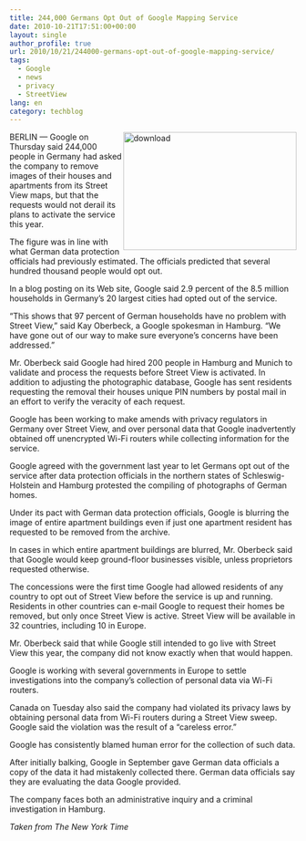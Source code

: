```yaml
---
title: 244,000 Germans Opt Out of Google Mapping Service
date: 2010-10-21T17:51:00+00:00
layout: single
author_profile: true
url: 2010/10/21/244000-germans-opt-out-of-google-mapping-service/
tags:
  - Google
  - news
  - privacy
  - StreetView
lang: en
category: techblog
---
```

[<img title="download" border="0" alt="download" align="right" src="http://lh5.ggpht.com/_vaUVXcmC3OI/TMB2nEP0wyI/AAAAAAAAC1I/sAkYgUt9zw8/download_thumb%5B2%5D.jpg?imgmax=800" width="304" height="207" />](http://lh5.ggpht.com/_vaUVXcmC3OI/TMB2lrsKUNI/AAAAAAAAC1E/t3MoPrzMEwI/s1600-h/download%5B4%5D.jpg)BERLIN — Google on Thursday said 244,000 people in Germany had asked the company to remove images of their houses and apartments from its Street View maps, but that the requests would not derail its plans to activate the service this year.

The figure was in line with what German data protection officials had previously estimated. The officials predicted that several hundred thousand people would opt out.

In a blog posting on its Web site, Google said 2.9 percent of the 8.5 million households in Germany’s 20 largest cities had opted out of the service.

“This shows that 97 percent of German households have no problem with Street View,” said Kay Oberbeck, a Google spokesman in Hamburg. “We have gone out of our way to make sure everyone’s concerns have been addressed.”

Mr. Oberbeck said Google had hired 200 people in Hamburg and Munich to validate and process the requests before Street View is activated. In addition to adjusting the photographic database, Google has sent residents requesting the removal their houses unique PIN numbers by postal mail in an effort to verify the veracity of each request.

Google has been working to make amends with privacy regulators in Germany over Street View, and over personal data that Google inadvertently obtained off unencrypted Wi-Fi routers while collecting information for the service.

Google agreed with the government last year to let Germans opt out of the service after data protection officials in the northern states of Schleswig-Holstein and Hamburg protested the compiling of photographs of German homes.

Under its pact with German data protection officials, Google is blurring the image of entire apartment buildings even if just one apartment resident has requested to be removed from the archive.

In cases in which entire apartment buildings are blurred, Mr. Oberbeck said that Google would keep ground-floor businesses visible, unless proprietors requested otherwise.

The concessions were the first time Google had allowed residents of any country to opt out of Street View before the service is up and running. Residents in other countries can e-mail Google to request their homes be removed, but only once Street View is active. Street View will be available in 32 countries, including 10 in Europe.

Mr. Oberbeck said that while Google still intended to go live with Street View this year, the company did not know exactly when that would happen.

Google is working with several governments in Europe to settle investigations into the company’s collection of personal data via Wi-Fi routers.

Canada on Tuesday also said the company had violated its privacy laws by obtaining personal data from Wi-Fi routers during a Street View sweep. Google said the violation was the result of a “careless error.”

Google has consistently blamed human error for the collection of such data.

After initially balking, Google in September gave German data officials a copy of the data it had mistakenly collected there. German data officials say they are evaluating the data Google provided.

The company faces both an administrative inquiry and a criminal investigation in Hamburg.

_Taken from The New York Time_